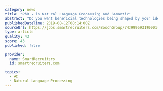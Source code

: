 ```yaml
---
category: news
title: "PhD - in Natural Language Processing and Semantic"
abstract: "Do you want beneficial technologies being shaped by your ideas? Whether in the areas of mobility solutions, consumer goods, industrial technology or energy and building technology – with us, you will have the chance to improve quality of life all across ..."
publishedDateTime: 2019-08-12T08:14:00Z
sourceUrl: https://jobs.smartrecruiters.com/BoschGroup/743999693190001-phd-in-natural-language-processing-and-semantic
type: article
quality: 43
score: 43
published: false

provider:
  name: SmartRecruiters
  id: smartrecruiters.com

topics:
  - AI
  - Natural Language Processing
---
```

